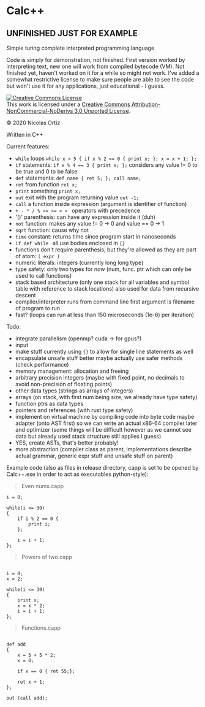# Calc++

## UNFINISHED JUST FOR EXAMPLE

Simple turing complete interpreted programming language

Code is simply for demonstration, not finished. First version worked by interpreting text, new one will work from compiled bytecode (VM). Not finished yet, haven't worked on it for a while so might not work. I've added a somewhat restrictive license to make sure people are able to see the code but won't use it for any applications, just educational - I guess.

<a rel="license" href="http://creativecommons.org/licenses/by-nc-nd/3.0/"><img alt="Creative Commons License" style="border-width:0" src="https://i.creativecommons.org/l/by-nc-nd/3.0/88x31.png" /></a><br />This work is licensed under a <a rel="license" href="http://creativecommons.org/licenses/by-nc-nd/3.0/">Creative Commons Attribution-NonCommercial-NoDerivs 3.0 Unported License</a>.

© 2020 Nicolas Ortiz

Written in C++

Current features:

* ``while`` loops ``while x < 5 { if x % 2 == 0 { print x; }; x = x + 1; };`` 
* ``if`` statements:  ``if x % 4 == 3 { print x; };`` considers any value != 0 to be true and 0 to be false
* ``def`` statements: ``def name { ret 5; }; call name;``
* ``ret`` from function ``ret x;``
* ``print`` something ``print x;``
* ``out`` exit with the program returning value ``out -1;``
* ``call`` a function inside expression (argument is identifier of function)
* ``+ - * / % <= >= < > `` operators with precedence
* '()' parenthesis: can have any expression inside it (duh)
* ``not`` function: makes any value != 0 -> 0 and value == 0 -> 1
* ``sqrt`` function: cause why not
* ``time`` constant: returns time since program start in nanoseconds
* ``if def while `` all use bodies enclosed in ``{}``
* functions don't require parenthesis, but they're allowed as they are part of atom: ``( expr )``
* numeric literals: integers (currently long long type)
* type safety: only two types for now (num, func. ptr which can only be used to call functions)
* stack based architecture (only one stack for all variables and symbol table with reference to stack locations) also used for data from recursive descent
* compiler/interpreter runs from command line first argument is filename of program to run
* fast? (loops can run at less than 150 microseconds (1e-6) per iteration)

Todo:
* integrate parallelism (openmp? cuda -> for gpus?)
* input
* make stuff currently using ``{}`` to allow for single line statements as well
* encapsulate unsafe stuff better maybe actually use safer methods (check performance)
* memory management: allocation and freeing 
* arbitrary precision integers (maybe with fixed point, no decimals to avoid non-precision of floating points)
* other data types (strings as arrays of integers)
* arrays (on stack, with first num being size, we already have type safety)
* function ptrs as data types
* pointers and references (with rust type safety)
* implement on virtual machine by compiling code into byte code maybe adapter (onto AST first) so we can write an actual x86-64 compiler later and optimizer (some things will be difficult however as we cannot see data but already used stack structure still applies I guess)
* YES, create ASTs, that's better probably!
* more abstraction (compiler class as parent, implementations describe actual grammar, generic expr stuff and unsafe stuff on parent)




Example code (also as files in release directory, capp is set to be opened by Calc++.exe in order to act as executables python-style):

> Even nums.capp
````
i = 0;

while(i <= 30)
{
	if i % 2 == 0 {
		print i;
	};

	i = i + 1;
};

````

> Powers of two.capp
````

i = 0;
x = 2;

while(i <= 30)
{
	print x;
	x = x * 2;
	i = i + 1;
};

````

> Functions.capp
````

def add 
{
	x = 5 + 5 * 2;
	x = 0;
	
	if x == 0 { ret 55;}; 
	
	ret x + 1;
};

out (call add);

````

